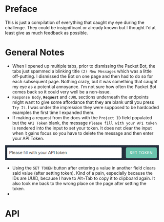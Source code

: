 # Preface
This is just a compilation of everything that caught my eye during the challenge.  They could be insignificant or already known but I thought I'd at least give as much feedback as possible.
# General Notes
* When I opened up multiple tabs, prior to dismissing the Packet Bot, the tabs just spammed a blinking title `(2) New Messages` which was a little off-putting.  I dismissed the Bot on one page and then had to do so for each subsequent page.  Nothing crazy, but it was something that caught my eye as a potential annoyance.  I'm not sure how often the Packet Bot comes back so it could very well be a non-issue.
* `Response Body`, **`Request`** and `cURL` sections underneath the endpoints might want to give some affordance that they are blank until you press `Try It`.  I was under the impression they were supposed to be hardcoded examples the first time I expanded them.
* If making a request from the docs with the `Project ID` field populated but the `API Token` blank, the message `Please fill with your API token` is rendered into the input to set your token.  It does not clear the input when it gains focus so you have to delete the message and then enter your API Token.

![Token](img/NoApiToken.PNG)

* Using the `SET TOKEN` button after entering a value in another field clears said value (after setting token).  Kind of a pain, especially because the IDs are UUID, because I have to Alt+Tab to copy it to clipboard again.  It also took me back to the wrong place on the page after setting the token.
* 

# API
